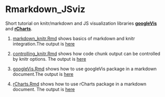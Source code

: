 Rmarkdown_JSviz
===============

Short tutorial on knitr/markdown and JS visualization libraries [**googleVis**](http://code.google.com/p/google-motion-charts-with-r/) and [**rCharts**](http://ramnathv.github.io/rCharts/).

1. [markdown_knitr.Rmd](https://github.com/al2na/Rmarkdown_JSviz/blob/master/markdown_knitr.Rmd) shows basics of markdown and knitr integration.The output is [here](https://rawgithub.com/al2na/Rmarkdown_JSviz/master/markdown_knitr.html)

2. [controlling_knitr.Rmd](https://github.com/al2na/Rmarkdown_JSviz/blob/master/controlling_knitr.Rmd) shows how code chunk output can be controlled by knitr options.
The output is [here](https://rawgithub.com/al2na/Rmarkdown_JSviz/master/controlling_knitr.html)

3. [googleVis.Rmd](https://github.com/al2na/Rmarkdown_JSviz/blob/master/googleVis.Rmd) shows how to use googleVis package in a markdown document.The output is [here](https://rawgithub.com/al2na/Rmarkdown_JSviz/master/googleVis.html)

4. [rCharts.Rmd](https://github.com/al2na/Rmarkdown_JSviz/blob/master/rCharts.Rmd) shows how to use rCharts package in a markdown document. The output is [here](https://rawgithub.com/al2na/Rmarkdown_JSviz/master/rCharts.html)



